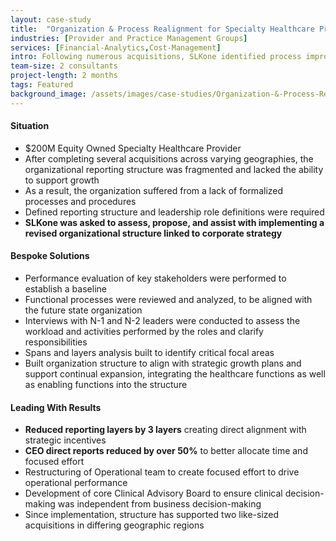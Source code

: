```yaml
---
layout: case-study
title:  "Organization & Process Realignment for Specialty Healthcare Provider"
industries: [Provider and Practice Management Groups]
services: [Financial-Analytics,Cost-Management]
intro: Following numerous acquisitions, SLKone identified process improvement opportunities and developed an optimized future-state organization to support continued growth
team-size: 2 consultants
project-length: 2 months
tags: Featured
background_image: /assets/images/case-studies/Organization-&-Process-Realignment-for-Specialty-Healthcare-Provider.jpg
---
```


#### Situation
- $200M Equity Owned Specialty Healthcare Provider​
- After completing several acquisitions across varying geographies, the organizational reporting structure was fragmented and lacked the ability to support growth​
- As a result, the organization suffered from a lack of formalized processes and procedures​
- Defined reporting structure and leadership role definitions were required​
- **SLKone was asked to assess, propose, and assist with implementing a revised organizational structure linked to corporate strategy**

#### Bespoke Solutions
- Performance evaluation of key stakeholders were performed to establish a baseline​
- Functional processes were reviewed and analyzed, to be aligned with the future state organization​
- Interviews with N-1 and N-2 leaders were conducted to assess the workload and activities performed by the roles and clarify responsibilities​
- Spans and layers analysis built to identify critical focal areas​
- Built organization structure to align with strategic growth plans and support continual expansion, integrating the healthcare functions as well as enabling functions into the structure

#### Leading With Results
- **Reduced reporting layers by 3 layers** creating direct alignment with strategic incentives​
- **CEO direct reports reduced by over 50%** to better allocate time and focused effort​
- Restructuring of Operational team to create focused effort to drive operational performance​
- Development of core Clinical Advisory Board to ensure clinical decision-making was independent from business decision-making​
- Since implementation, structure has supported two like-sized acquisitions in differing geographic regions
